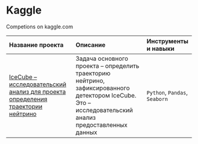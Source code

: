 # Kaggle
Competions on kaggle.com

| Название проекта      | Описание              | Инструменты и навыки      |
|:----------------------|:----------------------|:--------------------------|
| [IceCube – исследовательский анализ для проекта определения траектории нейтрино](https://github.com/Nanobelka/Kaggle/tree/main/IceCube) | Задача основного проекта – определить траекторию нейтрино, зафиксированного детектором IceCube. Это – исследовательский анализ предоставленных данных | `Python`, `Pandas`, `Seaborn` |
